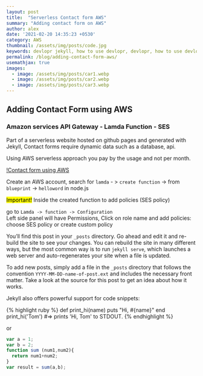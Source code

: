 ```yaml
---
layout: post
title:  "Serverless Contact form AWS"
summary: "Adding contact form on AWS"
author: alex
date: '2021-02-20 14:35:23 +0530'
category: AWS
thumbnail: /assets/img/posts/code.jpg
keywords: devlopr jekyll, how to use devlopr, devlopr, how to use devlopr-jekyll, devlopr-jekyll tutorial,best jekyll themes
permalink: /blog/adding-contact-form-aws/
usemathjax: true
images: 
  - image: /assets/img/posts/car1.webp
  - image: /assets/img/posts/car2.webp
  - image: /assets/img/posts/car3.webp
---
```


## Adding Contact Form using AWS

### Amazon services API Gateway - Lamda Function - SES

Part of a serverless website hosted on github pages and generated with Jekyll,
Contact forms require dynamic data such as a database, api.

Using AWS serverless approach you pay by the usage and not per month.


[!Contact form using AWS](https://aws.amazon.com/blogs/architecture/create-dynamic-contact-forms-for-s3-static-websites-using-aws-lambda-amazon-api-gateway-and-amazon-ses/)


Create an AWS account, search for `lamda` - > `create function` -> from `blueprint` -> `helloword` in node.js  

<mark>Important!</mark> Inside the created function to add policies (SES policy)  

go to `Lamda -> function -> Configuration`  
Left side panel will have Permissions, Click on role name and add policies: choose SES policy or create custom policy


You’ll find this post in your `_posts` directory. Go ahead and edit it and re-build the site to see your changes. You can rebuild the site in many different ways, but the most common way is to run `jekyll serve`, which launches a web server and auto-regenerates your site when a file is updated.

To add new posts, simply add a file in the `_posts` directory that follows the convention `YYYY-MM-DD-name-of-post.ext` and includes the necessary front matter. Take a look at the source for this post to get an idea about how it works.

Jekyll also offers powerful support for code snippets:

{% highlight ruby %}
def print_hi(name)
  puts "Hi, #{name}"
end
print_hi('Tom')
#=> prints 'Hi, Tom' to STDOUT.
{% endhighlight %}

or

```javascript
var a = 1;
var b = 2;
function sum (num1,num2){
  return num1+num2;
}
var result = sum(a,b);
```

